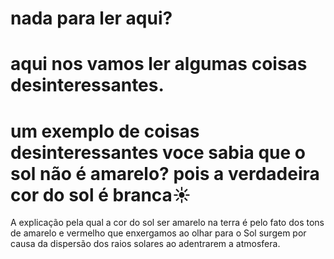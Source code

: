 # nada para ler aqui?
# aqui nos vamos ler algumas coisas desinteressantes.
# um exemplo de coisas desinteressantes voce sabia que o sol não é amarelo? pois a verdadeira cor do sol é branca☀️
 A explicação pela qual a cor do sol ser amarelo na terra é pelo fato dos tons de amarelo e vermelho que enxergamos ao olhar para o Sol surgem por causa da dispersão dos raios solares ao adentrarem a atmosfera.

